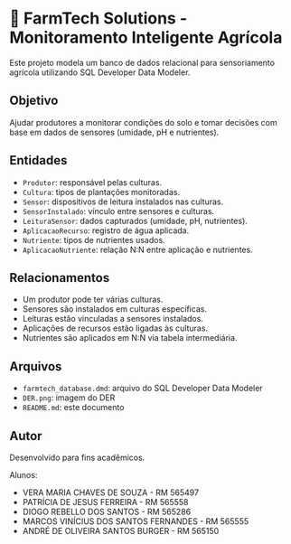 # 🌱 FarmTech Solutions - Monitoramento Inteligente Agrícola

Este projeto modela um banco de dados relacional para sensoriamento agrícola utilizando SQL Developer Data Modeler.

## Objetivo

Ajudar produtores a monitorar condições do solo e tomar decisões com base em dados de sensores (umidade, pH e nutrientes).

## Entidades

- `Produtor`: responsável pelas culturas.
- `Cultura`: tipos de plantações monitoradas.
- `Sensor`: dispositivos de leitura instalados nas culturas.
- `SensorInstalado`: vínculo entre sensores e culturas.
- `LeituraSensor`: dados capturados (umidade, pH, nutrientes).
- `AplicacaoRecurso`: registro de água aplicada.
- `Nutriente`: tipos de nutrientes usados.
- `AplicacaoNutriente`: relação N:N entre aplicação e nutrientes.

## Relacionamentos

- Um produtor pode ter várias culturas.
- Sensores são instalados em culturas específicas.
- Leituras estão vinculadas a sensores instalados.
- Aplicações de recursos estão ligadas às culturas.
- Nutrientes são aplicados em N:N via tabela intermediária.

## Arquivos

- `farmtech_database.dmd`: arquivo do SQL Developer Data Modeler
- `DER.png`: imagem do DER
- `README.md`: este documento

## Autor

Desenvolvido para fins acadêmicos.

Alunos:
- VERA MARIA CHAVES DE SOUZA - RM 565497
- PATRÍCIA DE JESUS FERREIRA - RM 565558
- DIOGO REBELLO DOS SANTOS - RM 565286
- MARCOS VINÍCIUS DOS SANTOS FERNANDES - RM 565555
- ANDRÉ DE OLIVEIRA SANTOS BURGER - RM 565150

